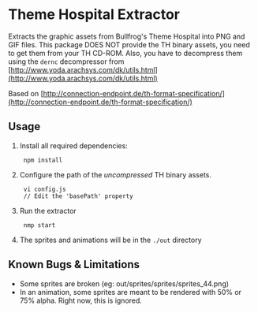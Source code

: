 Theme Hospital Extractor
========================

Extracts the graphic assets from Bullfrog's Theme Hospital into PNG and GIF files. This package DOES NOT provide the TH binary assets, you need to get them from your TH CD-ROM. Also, you have to decompress them using the `dernc` decompressor from [http://www.yoda.arachsys.com/dk/utils.html](http://www.yoda.arachsys.com/dk/utils.html)

Based on [http://connection-endpoint.de/th-format-specification/](http://connection-endpoint.de/th-format-specification/)

Usage
-----

1. Install all required dependencies:

        npm install

2. Configure the path of the *uncompressed* TH binary assets. 

        vi config.js
        // Edit the 'basePath' property

3. Run the extractor

        nmp start

4. The sprites and animations will be in the `./out` directory

Known Bugs & Limitations
------------------------

- Some sprites are broken (eg: out/sprites/sprites/sprites_44.png)
- In an animation, some sprites are meant to be rendered with 50% or 75% alpha. Right now, this is ignored.